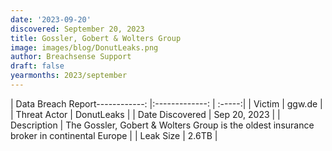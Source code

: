 ```yaml
---
date: '2023-09-20'
discovered: September 20, 2023
title: Gossler, Gobert & Wolters Group
image: images/blog/DonutLeaks.png
author: Breachsense Support
draft: false
yearmonths: 2023/september
---
```


| Data Breach Report------------:     |:-------------:    | :-----:|
| Victim      | ggw.de      | 
| Threat Actor      | DonutLeaks      | 
| Date Discovered      | Sep 20, 2023      | 
| Description      | The Gossler, Gobert & Wolters Group is the oldest insurance broker in continental Europe      | 
| Leak Size      | 2.6TB      | 

